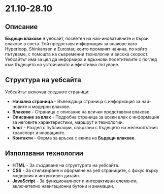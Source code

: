 # 21.10-28.10
## Описание
**Бъдещи влакове** е уебсайт, посветен на най-иновативните и бързи влакове в света. Той предоставя информация за влакове като Hyperloop, Shinkansen и Eurostar, които променят начина, по който пътуваме, с помощта на съвременни технологии и висока скорост. Уебсайтът има за цел да информира и вдъхнови посетителите с поглед към бъдещето на устойчивото и ефективно пътуване.

## Структура на уебсайта
Уебсайтът включва следните страници:
- **Начална страница** - Въвеждаща страница с информация за най-новите и модерни влакове.
- **Влакове** - Страница с описание на всички представени влакове.
- **Описание за влак** - Подробна страница за всеки влак с информация за неговите характеристики, маршрут и технологии.
- **Блог** - Раздел с публикации, свързани с бъдещето на железопътния транспорт и иновациите.
- **Контакти** - Форма за връзка с екипа на **Бъдещи влакове**.

## Използвани технологии
- **HTML** - За създаване на структурата на уебсайта.
- **CSS** - За стилизиране и оформяне на уеб страниците, с фокус върху модерния и интуитивен дизайн.
- **JavaScript** - За функционалност и интерактивни елементи, включително навигационни бутони и анимации.
